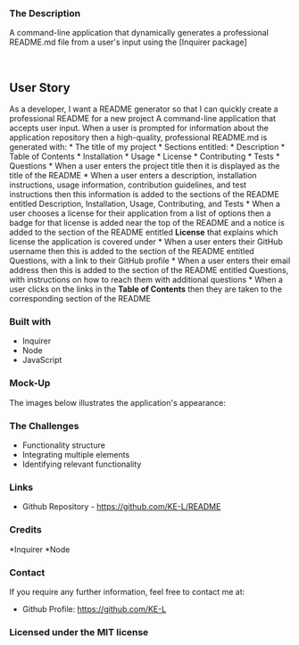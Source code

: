 ### The Description
A command-line application that dynamically generates a professional README.md file from a user's input using the [Inquirer package] <br/>

 <br/>

## User Story
As a developer, I want a README generator so that I can quickly create a professional README for a new project
 A command-line application that accepts user input.
When a user is prompted for information about the application repository then a high-quality, professional README.md is generated with:
    * The title of my project 
    * Sections entitled:
      * Description 
      * Table of Contents 
      * Installation 
      * Usage 
      * License 
      * Contributing 
      * Tests 
      * Questions
    * When a user enters the project title then it is displayed as the title of the README
    * When a user enters a description, installation instructions, usage information, contribution guidelines, and test instructions then this information is added to the sections of the README entitled Description, Installation, Usage, Contributing, and Tests
    * When a user chooses a license for their application from a list of options then a badge for that license is added near the top of the README and a notice is added to the section of the README entitled **License** that explains which license the application is covered under
    * When a user enters their GitHub username then this is added to the section of the README entitled Questions, with a link to their GitHub profile
    * When a user enters their email address then this is added to the section of the README entitled Questions, with instructions on how to reach them with additional questions
    * When a user clicks on the links in the **Table of Contents** then they are taken to the corresponding section of the README

### Built with
* Inquirer 
* Node
* JavaScript

### Mock-Up
The images below illustrates the application's appearance: 


### The Challenges
* Functionality structure 
* Integrating multiple elements
* Identifying relevant functionality



### Links
* Github Repository - https://github.com/KE-L/README

### Credits
*Inquirer 
*Node

### Contact
If you require any further information, feel free to contact me at:
* Github Profile: https://github.com/KE-L

### Licensed under the MIT license

